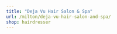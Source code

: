 ```yaml
---
title: "Deja Vu Hair Salon & Spa"
url: /milton/deja-vu-hair-salon-and-spa/
shop: hairdresser
---
```


